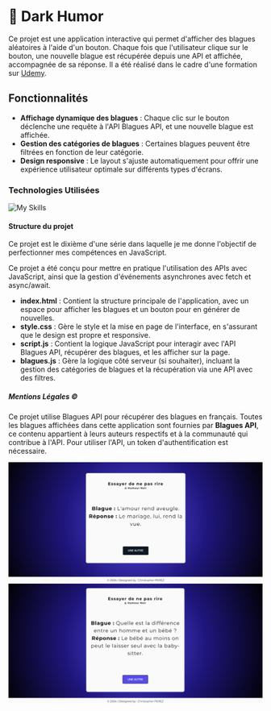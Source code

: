 # :flower_playing_cards: Dark Humor

Ce projet est une application interactive qui permet d'afficher des blagues aléatoires à l'aide d'un bouton. Chaque fois que l'utilisateur clique sur le bouton, une nouvelle blague est récupérée depuis une API et affichée, accompagnée de sa réponse.
Il a été réalisé dans le cadre d'une formation sur [Udemy](https://www.udemy.com/course/50-projects-50-days/).

## Fonctionnalités

- **Affichage dynamique des blagues** : Chaque clic sur le bouton déclenche une requête à l'API Blagues API, et une nouvelle blague est affichée.
- **Gestion des catégories de blagues** : Certaines blagues peuvent être filtrées en fonction de leur catégorie.
- **Design responsive** : Le layout s'ajuste automatiquement pour offrir une expérience utilisateur optimale sur différents types d'écrans.

### Technologies Utilisées

![My Skills](https://skillicons.dev/icons?i=html,css,js)

#### Structure du projet

Ce projet est le dixième d'une série dans laquelle je me donne l'objectif de perfectionner mes compétences en JavaScript.

Ce projet a été conçu pour mettre en pratique l'utilisation des APIs avec JavaScript, ainsi que la gestion d'événements asynchrones avec fetch et async/await.

- **index.html** : Contient la structure principale de l'application, avec un espace pour afficher les blagues et un bouton pour en générer de nouvelles.
- **style.css** : Gère le style et la mise en page de l'interface, en s'assurant que le design est propre et responsive.
- **script.js** : Contient la logique JavaScript pour interagir avec l'API Blagues API, récupérer des blagues, et les afficher sur la page.
- **blagues.js** : Gère la logique côté serveur (si souhaiter), incluant la gestion des catégories de blagues et la récupération via une API avec des filtres.

##### Mentions Légales ©

Ce projet utilise Blagues API pour récupérer des blagues en français. Toutes les blagues affichées dans cette application sont fournies par **Blagues API**, ce contenu appartient à leurs auteurs respectifs et à la communauté qui contribue à l'API. Pour utiliser l'API, un token d'authentification est nécessaire.

![Scren1](Capture.png)
![Scren2](Capture2.png)
